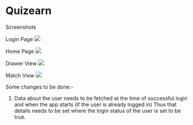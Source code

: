 # Quizearn

Screenshots

Login Page
![](https://github.com/iamakkar/react_project/blob/master/screenshots/login.jpg?raw=true)

Home Page
![](https://github.com/iamakkar/react_project/blob/master/screenshots/homepage.jpg?raw=true)

Drawer View
![](https://github.com/iamakkar/react_project/blob/master/screenshots/drawerview.jpg?raw=true)

Match View
![](https://github.com/iamakkar/react_project/blob/master/screenshots/match.jpg?raw=true)

Some changes to be done:-
1. Data about the user needs to be fetched at the time of successful login and when the app starts (if the user is already logged in) Thus that details needs to be set where the login status of the user is set to be true. 
